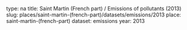 type: na
title: Saint Martin (French part) / Emissions of pollutants (2013)
slug: places/saint-martin-(french-part)/datasets/emissions/2013
place: saint-martin-(french-part)
dataset: emissions
year: 2013
